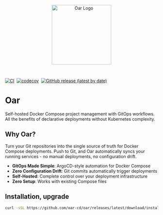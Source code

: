<p align="center">
  <img src="web/assets/icons/logo.svg" alt="Oar Logo" width="196" height="196">
</p>
<br>

[![CI](https://github.com/oar-cd/oar/actions/workflows/ci.yml/badge.svg)](https://github.com/oar-cd/oar/actions/workflows/ci.yml)&nbsp;
[![codecov](https://codecov.io/gh/oar-cd/oar/graph/badge.svg?token=N1Dyy2nFt5)](https://codecov.io/gh/oar-cd/oar)&nbsp;
[![GitHub release (latest by date)](https://img.shields.io/github/v/release/oar-cd/oar)](https://github.com/oar-cd/oar/releases/latest)

# Oar

Self-hosted Docker Compose project management with GitOps workflows. All the benefits of declarative deployments without Kubernetes complexity.

## Why Oar?

Turn your Git repositories into the single source of truth for Docker Compose deployments. Push to Git, and Oar automatically syncs your running services - no manual deployments, no configuration drift.

- **GitOps Made Simple**: ArgoCD-style automation for Docker Compose
- **Zero Configuration Drift**: Git commits automatically trigger deployments
- **Self-Hosted**: Complete control over your deployment infrastructure
- **Zero Setup**: Works with existing Compose files

## Installation, upgrade

```bash
curl -sSL https://github.com/oar-cd/oar/releases/latest/download/install.sh | bash
```
